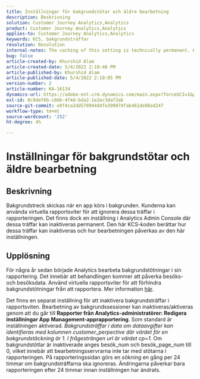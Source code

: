 ```yaml
---
title: Inställningar för bakgrundstötar och äldre bearbetning
description: Beskrivning
solution: Customer Journey Analytics,Analytics
product: Customer Journey Analytics,Analytics
applies-to: Customer Journey Analytics,Analytics
keywords: KCS, bakgrundsträffar
resolution: Resolution
internal-notes: The caching of this setting is technically permanent. However, since we restart those services daily, we are practically manually busting that cache once very 24 hours. The setting caching behavior isn't really documented and is more just of an implementation detail. Therefore, be careful when sharing the information with customers.
bug: false
article-created-by: Khurshid Alam
article-created-date: 5/4/2022 2:10:46 PM
article-published-by: Khurshid Alam
article-published-date: 5/4/2022 2:18:05 PM
version-number: 2
article-number: KA-16134
dynamics-url: https://adobe-ent.crm.dynamics.com/main.aspx?forceUCI=1&pagetype=entityrecord&etn=knowledgearticle&id=d34c29fc-b3cb-ec11-a7b5-6045bd00dbbc
exl-id: 8c9def6b-c0db-4f4d-bda2-1e2ec3daf3ab
source-git-commit: e8f4ca2dd578944d4fe399074fab461de88ad247
workflow-type: tm+mt
source-wordcount: '252'
ht-degree: 4%

---
```


# Inställningar för bakgrundstötar och äldre bearbetning

## Beskrivning


Bakgrundstreck skickas när en app körs i bakgrunden. Kunderna kan använda virtuella rapportsviter för att ignorera dessa träffar i rapporteringen. Det finns dock en inställning i Analytics Admin Console där dessa träffar kan inaktiveras permanent. Den här KCS-koden berättar hur dessa träffar kan inaktiveras och hur bearbetningen påverkas av den här inställningen.


## Upplösning


För några år sedan började Analytics bearbeta bakgrundstötningar i sin rapportering. Det innebär att behandlingen kommer att påverka besöks- och besöksdata. Använd virtuella rapportsviter för att förhindra bakgrundstötningar från att rapportera. Mer information [här](https://docs.adobe.com/content/help/en/analytics/components/virtual-report-suites/vrs-components.html).

Det finns en separat inställning för att inaktivera bakgrundsträffar i rapportsviten. Bearbetning av bakgrundssessioner kan inaktiveras/aktiveras genom att du går till <b>Rapporter från Analytics-administratörer: Redigera inställningar App Management-apprapportering</b>. Som standard är inställningen aktiverad.
*Bakgrundsträffar i data om dataavgifter kan identifieras med kolumnen customer_perpective där värdet för en bakgrundstäckning är 1. I frågesträngen url är värdet cp=1.*
Om bakgrundstötlar är inaktiverade anges besök_num och besök_page_num till 0, vilket innebär att bearbetningsservrarna inte tar med stötarna i rapporteringen. På rapporteringssidan görs en sökning en gång per 24 timmar om bakgrundsträffarna ska ignoreras. Ändringarna påverkar bara rapporteringen efter 24 timmar innan inställningen har ändrats.
